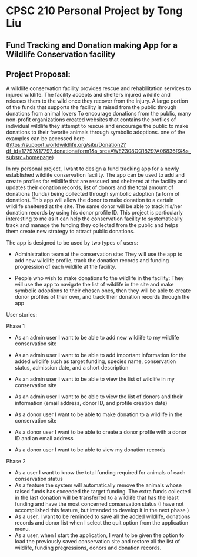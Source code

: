# CPSC 210 Personal Project by Tong Liu
## Fund Tracking and Donation making App for a Wildlife Conservation facility
## Project Proposal:


A wildlife conservation facility provides rescue and rehabilitation services to injured wildlife. The facility accepts and shelters injured wildlife and releases them to the wild once
they recover from the injury. A large portion of the funds that supports the facility is raised from the public through donations from animal lovers
To encourage donations from the public, many non-profit organizations created websites that contains the profiles of 
individual wildlife they attempt to rescue and encourage the public to make donations to their favorite animals through symbolic adoptions. one of the examples
can be accessed here (https://support.worldwildlife.org/site/Donation2?df_id=17797&17797.donation=form1&s_src=AWE2308OQ18297A06836RX&s_subsrc=homepage)


In my personal project, I want to design a fund tracking app for a newly established wildlife conservation facility. 
The app can be used to add and create profiles for wildlife that are rescued and sheltered at the facility and updates their donation records, list of donors
and the total amount of donations (funds) being collected through symbolic adoption (a form of donation). This app will allow the donor to make donation to a certain wildlife sheltered at the site. The same donor
will be able to track his/her donation records by using his donor profile ID. This project is particularly interesting to me as it 
can help the conservation facility to systematically track and manage the funding they collected from the public and helps them create
new strategy to attract public donations.

The app is designed to be used by two types of users:
- Administration team at the conservation site:
They will use the app to add new wildlife profile, track the donation records and funding progression of each wildlife at the facility. 


- People who wish to make donations to the wildlife in the facility:
They will use the app to navigate the list of wildlife in the site and make symbolic adoptions to their chosen ones, 
then they will be able to create donor profiles of their own, and track their donation records through the app



User stories:

Phase 1

- As an admin user I want to be able to add new wildlife to my wildlife conservation site
- As an admin user I want to be able to add important information for the added wildlife such as target funding, species name, conservation status, admission date, and a short description
- As an admin user I want to be able to view the list of wildlife in my conservation site
- As an admin user I want to be able to view the list of donors and their information (email address, donor ID, and profile creation date)

- As a donor user I want to be able to make donation to a wildlife in the conservation site
- As a donor user I want to be able to create a donor profile with a donor ID and an email address
- As a donor user I want to be able to view my donation records  

Phase 2
- As a user I want to know the total funding required for animals of each conservation status
- As a feature the system will automatically remove the animals whose raised funds has exceeded the target funding. The extra funds collected in the last donation will be transferred to a wildlife that has the least funding and have the most concerned conservation status 
(I have not accomplished this feature, but intended to develop it in the next phase )
- As a user, I want to be reminded to save all the added wildlife, donations records and donor list when I select the quit option from the application menu.
- As a user, when I start the application, I want to be given the option to load the previously saved conservation site and restore all the list of wildlife, funding pregressions, donors and donation records.





